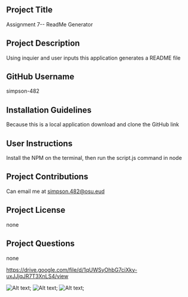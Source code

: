 
## Project Title 
Assignment 7-- ReadMe Generator
## Project Description 
Using inquier and user inputs this application generates a README file
## GitHub Username 
simpson-482
## Installation Guidelines 
Because this is a local application download and clone the GitHub link
## User Instructions 
Install the NPM on the terminal, then run the script.js command in node
## Project Contributions 
Can email me at simpson.482@osu.eud
## Project License 
none
## Project Questions
none

https://drive.google.com/file/d/1qUWSyOhbG7ciXky-uxJJjqJR7T3XnLS4/view

![Alt text](/./Assets/Images/Image1.png);
![Alt text](/./Assets/Images/Image2.png);
![Alt text](/./Assets/Images/Image1.png);
